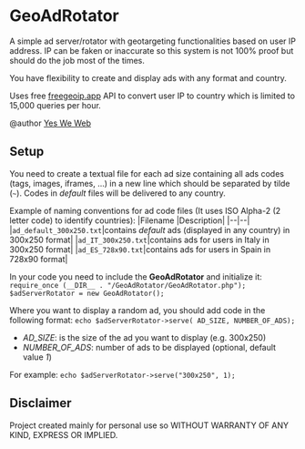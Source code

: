 # GeoAdRotator
A simple ad server/rotator with geotargeting functionalities based on user IP address.
IP can be faken or inaccurate so this system is not 100% proof but should do the job most of the times.

You have flexibility to create and display ads with any format and country.

Uses free [freegeoip.app](https://freegeoip.app) API to convert user IP to country which is limited to 15,000 queries per hour.

@author  [Yes We Web](https://www.yesweweb.com/)

## Setup
You need to create a textual file for each ad size containing all ads codes (tags, images, iframes, ...) in a new line which should be separated by tilde (`~`). Codes in *default* files will be delivered to any country.

Example of naming conventions for ad code files (It uses ISO Alpha-2 (2 letter code) to identify countries):
|Filename |Description|
|--|--|
|`ad_default_300x250.txt`|contains *default* ads (displayed in any country) in 300x250 format|
|`ad_IT_300x250.txt`|contains ads for users in Italy in 300x250 format|
|`ad_ES_728x90.txt`|contains ads for users in Spain in 728x90 format|

In your code you need to include the **GeoAdRotator** and initialize it:
`require_once (__DIR__ . "/GeoAdRotator/GeoAdRotator.php");`
`$adServerRotator = new GeoAdRotator();`

Where you want to display a random ad, you should add code in the following format:
`echo $adServerRotator->serve( AD_SIZE, NUMBER_OF_ADS);`

 - *AD_SIZE*: is the size of the ad you want to display (e.g. 300x250)
 - *NUMBER_OF_ADS*: number of ads to be displayed (optional, default value *1*)

For example:
`echo $adServerRotator->serve("300x250", 1);`

## Disclaimer
Project created mainly for personal use so WITHOUT WARRANTY OF ANY KIND, EXPRESS OR IMPLIED.
